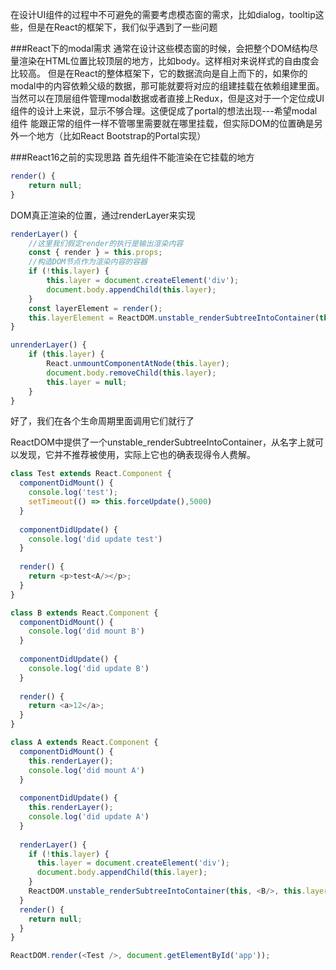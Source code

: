 

在设计UI组件的过程中不可避免的需要考虑模态窗的需求，比如dialog，tooltip这些，但是在React的框架下，我们似乎遇到了一些问题

###React下的modal需求
通常在设计这些模态窗的时候，会把整个DOM结构尽量渲染在HTML位置比较顶层的地方，比如body。这样相对来说样式的自由度会比较高。
但是在React的整体框架下，它的数据流向是自上而下的，如果你的modal中的内容依赖父级的数据，那可能就要将对应的组建挂载在依赖组建里面。当然可以在顶层组件管理modal数据或者直接上Redux，但是这对于一个定位成UI组件的设计上来说，显示不够合理。这便促成了portal的想法出现---希望modal组件
能跟正常的组件一样不管哪里需要就在哪里挂载，但实际DOM的位置确是另外一个地方（比如React Bootstrap的Portal实现）

###React16之前的实现思路
首先组件不能渲染在它挂载的地方
```js
render() {
    return null;
}
```
DOM真正渲染的位置，通过renderLayer来实现
```js
renderLayer() {
    //这里我们假定render的执行是输出渲染内容
    const { render } = this.props;
    //构造DOM节点作为渲染内容的容器
    if (!this.layer) {
        this.layer = document.createElement('div');
        document.body.appendChild(this.layer);
    }
    const layerElement = render();
    this.layerElement = ReactDOM.unstable_renderSubtreeIntoContainer(this, layerElement, this.layer);
}

unrenderLayer() {
    if (this.layer) {
        React.unmountComponentAtNode(this.layer);
        document.body.removeChild(this.layer);
        this.layer = null;
    }
}
```
好了，我们在各个生命周期里面调用它们就行了

ReactDOM中提供了一个unstable_renderSubtreeIntoContainer，从名字上就可以发现，它并不推荐被使用，实际上它也的确表现得令人费解。

```js
class Test extends React.Component {
  componentDidMount() {
    console.log('test');
    setTimeout(() => this.forceUpdate(),5000)
  }
  
  componentDidUpdate() {
    console.log('did update test')
  }
  
  render() {
    return <p>test<A/></p>;
  }
}

class B extends React.Component {
  componentDidMount() {
    console.log('did mount B')
  }
  
  componentDidUpdate() {
    console.log('did update B')
  }
  
  render() {
    return <a>12</a>;
  }
}

class A extends React.Component {
  componentDidMount() {
    this.renderLayer();
    console.log('did mount A')
  }
  
  componentDidUpdate() {
    this.renderLayer();
    console.log('did update A')
  }
  
  renderLayer() {
    if (!this.layer) {
      this.layer = document.createElement('div');
      document.body.appendChild(this.layer);
    }
    ReactDOM.unstable_renderSubtreeIntoContainer(this, <B/>, this.layer);
  }
  render() {
    return null;
  }
}

ReactDOM.render(<Test />, document.getElementById('app'));
```